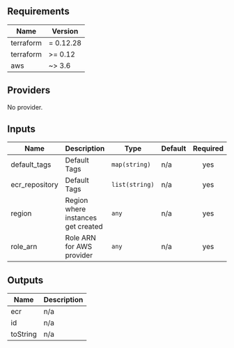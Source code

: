 ## Requirements

| Name | Version |
|------|---------|
| terraform | = 0.12.28 |
| terraform | >= 0.12 |
| aws | ~> 3.6 |

## Providers

No provider.

## Inputs

| Name | Description | Type | Default | Required |
|------|-------------|------|---------|:--------:|
| default\_tags | Default Tags | `map(string)` | n/a | yes |
| ecr\_repository | Default Tags | `list(string)` | n/a | yes |
| region | Region where instances get created | `any` | n/a | yes |
| role\_arn | Role ARN for AWS provider | `any` | n/a | yes |

## Outputs

| Name | Description |
|------|-------------|
| ecr | n/a |
| id | n/a |
| toString | n/a |

